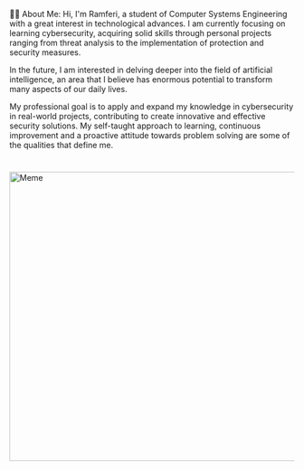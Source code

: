 👨‍💻 About Me:
Hi, I'm Ramferi, a student of Computer Systems Engineering with a great interest in technological advances. I am currently focusing on learning cybersecurity, acquiring solid skills through personal projects ranging from threat analysis to the implementation of protection and security measures.

In the future, I am interested in delving deeper into the field of artificial intelligence, an area that I believe has enormous potential to transform many aspects of our daily lives.

My professional goal is to apply and expand my knowledge in cybersecurity in real-world projects, contributing to create innovative and effective security solutions. My self-taught approach to learning, continuous improvement and a proactive attitude towards problem solving are some of the qualities that define me.
#
<img src="https://preview.redd.it/9ve67fsoia041.jpg?width=960&crop=smart&auto=webp&s=e2570db93d1cbcfbfc90dd8368c23a777b6961d6" alt="Meme" width="512px"/>

<!-- Proudly created with GPRM ( https://gprm.itsvg.in ) -->





